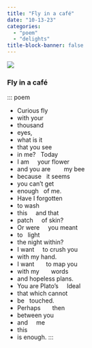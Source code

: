 ```yaml
---
title: "Fly in a café"
date: "10-13-23"
categories:
  - "poem"
  - "delights"
title-block-banner: false
---
```


![](https://substackcdn.com/image/fetch/w_1456,c_limit,f_webp,q_auto:good,fl_progressive:steep/https%3A%2F%2Fsubstack-post-media.s3.amazonaws.com%2Fpublic%2Fimages%2F3ae9757e-399e-4fc4-a0ee-a3ddfc7abab0_2447x3703.jpeg)

### Fly in a café

::: poem
- Curious fly
- with your 
- thousand 
- eyes,
- what is it 
- that you see
- in me? &nbsp; Today
- I am &nbsp; &nbsp; your flower
- and you are &nbsp; &nbsp; &nbsp; &nbsp;my bee
- because &nbsp; it seems
- you can’t get
- enough &nbsp; of me.
- Have I forgotten
- to wash
- this &nbsp; &nbsp; and that
- patch &nbsp; &nbsp; of skin?
- Or were &nbsp; &nbsp; you meant
- to &nbsp; light 
- the night	within?
- I want &nbsp; &nbsp; to crush you
- 	with my hand.
- I want &nbsp; &nbsp; &nbsp; to map you
- with my &nbsp; &nbsp; &nbsp; words	
- and hopeless plans.
- You are Plato’s &nbsp; &nbsp; Ideal
- that which cannot
- be &nbsp; touched.
- Perhaps &nbsp; &nbsp; &nbsp; then
- between you
- and &nbsp; &nbsp; me
- this
- is enough.
:::
